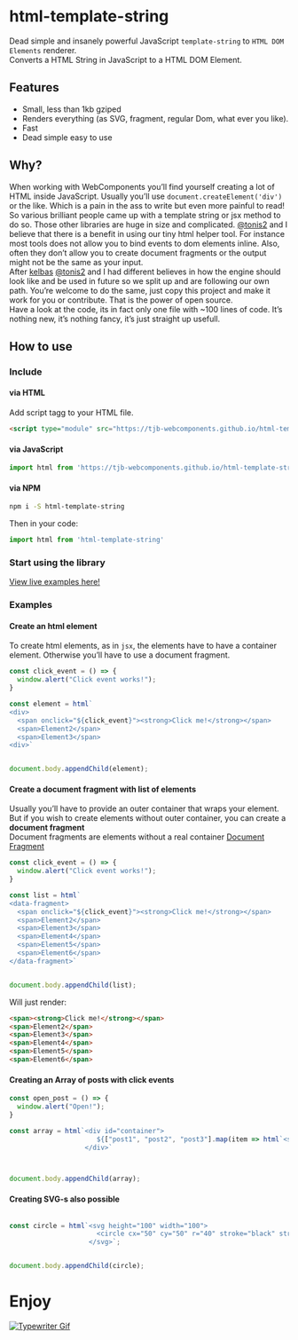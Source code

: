 # html-template-string

Dead simple and insanely powerful JavaScript `template-string` to `HTML DOM Elements` renderer.  
Converts a HTML String in JavaScript to a HTML DOM Element.  

## Features

- Small, less than 1kb gziped
- Renders everything
  (as SVG, fragment, regular Dom, what ever you like).
- Fast
- Dead simple easy to use

## Why?

When working with WebComponents you’ll find yourself creating a lot of HTML inside JavaScript. Usually you’ll use `document.createElement('div')` or the like. Which is a pain in the ass to write but even more painful to read!  
So various brilliant people came up with a template string or jsx method to do so. Those other libraries are huge in size and complicated. [@tonis2](https://github.com/tonis2) and I believe that there is a benefit in using our tiny html helper tool. For instance most tools does not allow you to bind events to dom elements inline. Also, often they don’t allow you to create document fragments or the output might not be the same as your input.   
After [kelbas](https://github.com/tonis2/kelbas) [@tonis2](https://github.com/tonis2) and I had different believes in how the engine should look like and be used in future so we split up and are following our own path. You’re welcome to do the same, just copy this project and make it work for you or contribute. That is the power of open source.  
Have a look at the code, its in fact only one file with ~100 lines of code. It’s nothing new, it’s nothing fancy, it’s just straight up usefull.  

## How to use 

### Include

#### via HTML

Add script tagg to your HTML file.
```HTML
<script type="module" src="https://tjb-webcomponents.github.io/html-template-string/html.min.js"></script>
```

#### via JavaScript

```JavaScript
import html from 'https://tjb-webcomponents.github.io/html-template-string/html.min.js'
```

#### via NPM

```bash
npm i -S html-template-string
```

Then in your code:

```JavaScript
import html from 'html-template-string'
```


### Start using the library

[View live examples here!](https://tjb-webcomponents.github.io/html-template-string/)

### Examples

#### Create an html element
To create html elements, as in `jsx`, the elements have to have a container element. Otherwise you’ll have to use a document fragment.
```js
const click_event = () => {
  window.alert("Click event works!");
}

const element = html`
<div>
  <span onclick="${click_event}"><strong>Click me!</strong></span>
  <span>Element2</span>
  <span>Element3</span>
<div>`


document.body.appendChild(element);
```

#### Create a document fragment with list of elements
Usually you’ll have to provide an outer container that wraps your element.  
But if you wish to create elements without outer container, you can create a **document fragment**  
Document fragments are elements without a real container [Document Fragment](https://developer.mozilla.org/en-US/docs/Web/API/DocumentFragment)  
```js
const click_event = () => {
  window.alert("Click event works!");
}

const list = html`
<data-fragment>
  <span onclick="${click_event}"><strong>Click me!</strong></span>
  <span>Element2</span>
  <span>Element3</span>
  <span>Element4</span>
  <span>Element5</span>
  <span>Element6</span>
</data-fragment>`


document.body.appendChild(list);
```
Will just render:
```html
<span><strong>Click me!</strong></span>
<span>Element2</span>
<span>Element3</span>
<span>Element4</span>
<span>Element5</span>
<span>Element6</span>
```

#### Creating an Array of posts with click events
```js
const open_post = () => {
  window.alert("Open!");
}

const array = html`<div id="container">
                      ${["post1", "post2", "post3"].map(item => html`<span onclick="${open_post}">${item}</span>`)}
                   </div>`



document.body.appendChild(array);
```

#### Creating SVG-s also possible
```js

const circle = html`<svg height="100" width="100">
                      <circle cx="50" cy="50" r="40" stroke="black" stroke-width="3" fill="red" />
                    </svg>`;


document.body.appendChild(circle);
```

# Enjoy

[![Typewriter Gif](https://tjb-webcomponents.github.io/html-template-string/typewriter.gif)](http://thibaultjanbeyer.com/)
